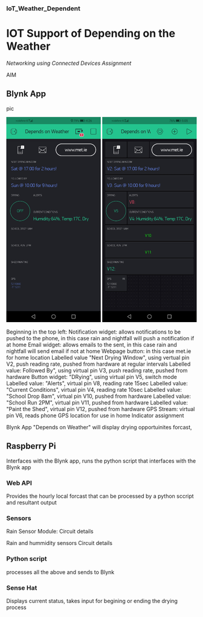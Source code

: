 ### IoT_Weather_Dependent

# IOT Support of Depending on the Weather

*Networking using Connected Devices Assignment*

AIM

## Blynk App

pic

<img src="https://github.com/KathleenMK/IoT_Weather_Dependent/blob/master/images/Screenshot_blynk.jpg?raw=true" alt="BlynkScreenShot" width="250"/>
<img src="https://github.com/KathleenMK/IoT_Weather_Dependent/blob/master/images/Screenshot_blynk_off.jpg?raw=true" alt="BlynkScreenShotOff" width="250"/>

Beginning in the top left:
Notification widget: allows notifications to be pushed to the phone, in this case rain and nightfall will push a notification if at home
Email widget: allows emails to the sent, in this case rain and nightfall will send email if not at home
Webpage button: in this case met.ie for home location
Labelled value "Next Drying Window", using vertual pin V2, push reading rate, pushed from hardware at regular intervals
Labelled value: Followed By", using virtual pin V3, push reading rate, pushed from hardware
Button widget: "DRying", using virtual pin V5, switch mode
Labelled value: "Alerts", virtual pin V8, reading rate 15sec
Labelled value: "Current Conditions", virtual pin V4, reading rate 10sec
Labelled value: "School Drop 8am", virtual pin V10, pushed from hardware
Labelled value: "School Run 2PM", virtual pin V11, pushed from hardware
Labelled value: "Paint the Shed", virtual pin V12, pushed from hardware
GPS Stream: virtual pin V6, reads phone GPS location for use in home Indicator assignment


Blynk App "Depends on Weather" will display drying opportuinites forcast,

## Raspberry Pi

Interfaces with the Blynk app, runs the python script that interfaces with the Blynk app

### Web API
Provides the hourly local forcast that can be processed by a python sccript and resultant output

### Sensors

Rain Sensor Module:
Circuit details

Rain and hummidity sensors
Circuit details

### Python script
processes all the above and sends to Blynk


### Sense Hat
Displays current status, takes input for begining or ending the drying process


